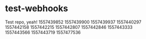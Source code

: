 # test-webhooks

Test repo, yeah!
1557439852
1557439900
1557439937
1557440297
1557442158
1557442215
1557442807
1557442846
1557443333
1557443566
1557443719
1557477536

